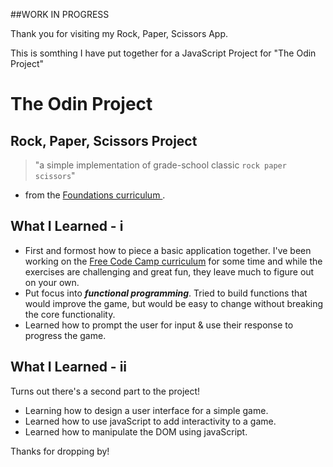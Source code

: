 ##WORK IN PROGRESS

Thank you for visiting my Rock, Paper, Scissors App.

This is somthing I have put together for a JavaScript Project for "The Odin Project"

# The Odin Project 
## Rock, Paper, Scissors Project

>"a simple implementation of grade-school classic `rock paper scissors`" 
- from the [Foundations curriculum ](https://www.theodinproject.com/courses/foundations/lessons/rock-paper-scissors).

## What I Learned - i

 - First and formost how to piece a basic application together. I've been working on the [Free Code Camp curriculum](https://www.freecodecamp.org/adamcodes) for some time and while the exercises are challenging and great fun, they leave much to figure out on your own.
 - Put focus into ***functional programming***. Tried to build functions that would improve the game, but would be easy to change without breaking the core functionality.
 - Learned how to prompt the user for input & use their response to progress the game.

## What I Learned - ii
Turns out there's a second part to the project!

 - Learning how to design a user interface for a simple game.
 - Learned how to use javaScript to add interactivity to a game.
 - Learned how to manipulate the DOM using javaScript.


 Thanks for dropping by!
